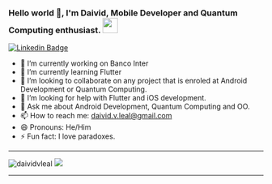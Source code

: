 ### Hello world 👋, I'm Daivid, Mobile Developer and Quantum Computing enthusiast. <img src="https://github.com/TheDudeThatCode/TheDudeThatCode/blob/master/Assets/powerup.gif" width="30px">

[![Linkedin Badge](https://img.shields.io/badge/-Linkedin-6633cc?style=flat-square&logo=Linkedin&logoColor=white&color=black&link=https://www.linkedin.com/in/daivid/)](https://www.linkedin.com/in/daivid/)

- 🔭 I’m currently working on Banco Inter
- 🌱 I’m currently learning Flutter
- 👯 I’m looking to collaborate on any project that is enroled at Android Development or Quantum Computing.
- 🤔 I’m looking for help with Flutter and iOS development.
- 💬 Ask me about Android Development, Quantum Computing and OO.
- 📫 How to reach me: daivid.v.leal@gmail.com
- 😄 Pronouns: He/Him
- ⚡ Fun fact: I love paradoxes.

<hr>
<img alt="daividvleal" src="https://github-readme-stats.anuraghazra1.vercel.app/api?username=daividvleal&line_height=27&include_all_commits=true&show_icons=true&hide_border=true&theme=dark&count_private=true" />

<a href="https://github.com/Daggy1234">
  <img src="https://github-readme-stats.vercel.app/api/top-langs/?username=daividvleal&theme=dark" />
</a>
<hr>

